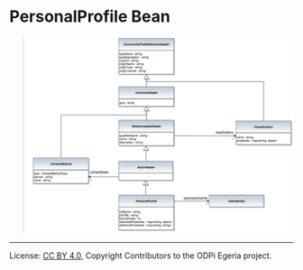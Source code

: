 <!-- SPDX-License-Identifier: CC-BY-4.0 -->
<!-- Copyright Contributors to the ODPi Egeria project. -->


# PersonalProfile Bean


> ![UML](community-profile-beans-PersonalProfile.png)




----
License: [CC BY 4.0](https://creativecommons.org/licenses/by/4.0/),
Copyright Contributors to the ODPi Egeria project.